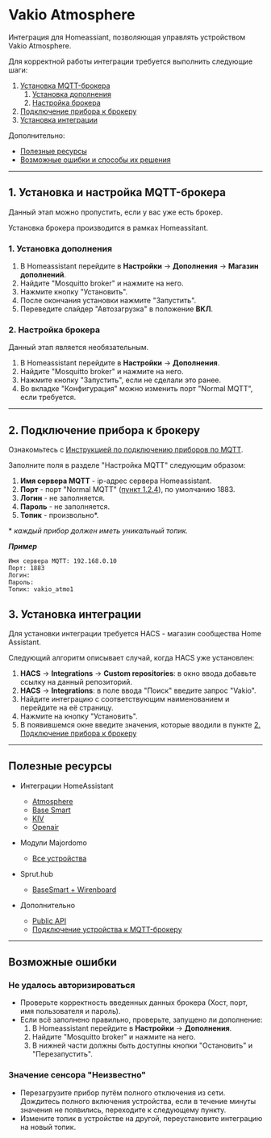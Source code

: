 # Vakio Atmosphere

Интеграция для Homeassiant, позволяющая управлять устройством Vakio Atmosphere.

Для корректной работы интеграции требуется выполнить следующие шаги:

1. [Установка MQTT-брокера](#broker)
   1. [Установка дополнения](#broker_download)
   2. [Настройка брокера](#broker_settings)
2. [Подключение прибора к брокеру](#connect)
3. [Установка интеграции](#setup)

Дополнительно:

- [Полезные ресурсы](#sources)
- [Возможные ошибки и способы их решения](#errors)

---

## <a name="broker"></a> 1. Установка и настройка MQTT-брокера

Данный этап можно пропустить, если у вас уже есть брокер.

Установка брокера производится в рамках Homeassitant.

### <a name="broker_download"></a> 1. Установка дополнения

1. В Homeassistant перейдите в **Настройки** -> **Дополнения** -> **Магазин дополнений**.
2. Найдите "Mosquitto broker" и нажмите на него.
3. Нажмите кнопку "Установить".
4. После окончания установки нажмите "Запустить".
5. Переведите слайдер "Автозагрузка" в положение **ВКЛ**.

### <a name="broker_settings"></a> 2. Настройка брокера

Данный этап является необязательным.

1. В Homeassistant перейдите в **Настройки** -> **Дополнения**.
2. Найдите "Mosquitto broker" и нажмите на него.
3. Нажмите кнопку "Запустить", если не сделали это ранее.
4. <a name="broker_normal_mqtt"></a> Во вкладке "Конфигурация" можно изменить порт "Normal MQTT", если требуется.

---

## <a name="connect"></a> 2. Подключение прибора к брокеру

Ознакомьтесь с <a target="_blanc" href="https://vakio.ru/vakio-mqtt.pdf">Инструкцией по подключению приборов по MQTT</a>.

Заполните поля в разделе "Настройка MQTT" следующим образом:

1. **Имя сервера MQTT** - ip-адрес сервера Homeassistant.
2. **Порт** - порт "Normal MQTT" ([пункт 1.2.4](#broker_normal_mqtt)), по умолчанию 1883.
3. **Логин** - не заполняется.
4. **Пароль** - не заполняется.
5. **Топик** - произвольно\*.

\* _каждый прибор должен иметь уникальный топик._

**_Пример_**

```
Имя сервера MQTT: 192.168.0.10
Порт: 1883
Логин:
Пароль:
Топик: vakio_atmo1
```

## <a name="setup"></a> 3. Установка интеграции

Для установки интеграции требуется HACS - магазин сообщества Home Assistant.

Следующий алгоритм описывает случай, когда HACS уже установлен:

1. **HACS** -> **Integrations** -> **Custom repositories**: в окно ввода добавьте ссылку на данный репозиторий.
2. **HACS** -> **Integrations**: в поле ввода "Поиск" введите запрос "Vakio".
3. Найдите интеграцию с соответствующим наименованием и перейдите на её страницу.
4. Нажмите на кнопку "Установить".
5. В появившемся окне введите значения, которые вводили в пункте [2. Подключение прибора к брокеру](#connect)

---

## <a name="sources"></a> Полезные ресурсы

- Интеграции HomeAssistant

  - [Atmosphere](https://github.com/maxmostovoy/vakio_atmosphere)
  - [Base Smart](https://github.com/maxmostovoy/vakio_base_smart)
  - [KIV](https://github.com/maxmostovoy/vakio_kiv)
  - [Openair](https://github.com/maxmostovoy/vakio_openair)

- Модули Majordomo

  - [Все устройства](https://github.com/maxmostovoy/vakio_smart_control)

- Sprut.hub

  - [BaseSmart + Wirenboard](https://comf.life/kak-dobavit-rekuperator-vakio-v-umnyj-dom-wirenboard-yandeks-alisu-apple-home-spruthub.html)

- Дополнительно
  - [Public API](https://github.com/maxmostovoy/vakio-public-api)
  - [Подключение устройства к MQTT-брокеру](https://vakio.ru/vakio-mqtt.pdf)

---

## <a name="errors"></a> Возможные ошибки

### <a name="auth_error"></a> **Не удалось авторизироваться**

- Проверьте корректность введенных данных брокера (Хост, порт, имя пользователя и пароль).
- Если всё заполнено правильно, проверьте, запущено ли дополнение:
  1. В Homeassistant перейдите в **Настройки** -> **Дополнения**.
  2. Найдите "Mosquitto broker" и нажмите на него.
  3. В нижней части должны быть доступны кнопки "Остановить" и "Перезапустить".

### <a name="auth_error"></a> **Значение сенсора "Неизвестно"**

- Перезагрузите прибор путём полного отключения из сети. Дождитесь полного включения устройства, если в течение минуты значения не появились, переходите к следующему пункту.
- Измените топик в устройстве на другой, переустановите интеграцию на новый топик.
